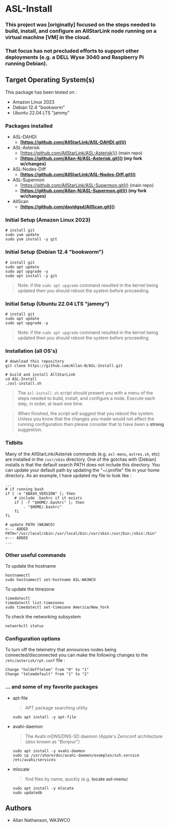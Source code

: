 # ASL-Install

### This project was [originally] focused on the steps needed to build, install, and configure an AllStarLink node running on a virtual machine [VM] in the cloud.

### That focus has not precluded efforts to support other deployments (e.g. a DELL Wyse 3040 and Raspberry Pi running Debian).

## Target Operating System(s)

This package has been tested on :

* Amazon Linux 2023
* Debian 12.4 "bookworm"
* Ubuntu 22.04 LTS "jammy"

### Packages installed

* 	ASL-DAHDI
	* **[https://github.com/AllStarLink/ASL-DAHDI.git]()**
*  ASL-Asterisk
	* [https://github.com/AllStarLink/ASL-Asterisk]() (main repo)
	* **[https://github.com/Allan-N/ASL-Asterisk.git]() (my fork w/changes)**
*  ASL-Nodes-Diff
	* **[https://github.com/AllStarLink/ASL-Nodes-Diff.git]()**
*	ASL-Supermon
	* [https://github.com/AllStarLink/ASL-Supermon.git]() (main repo)
	* **[https://github.com/Allan-N/ASL-Supermon.git]() (my fork w/changes)**
*	AllScan
	* **[https://github.com/davidgsd/AllScan.git]()**

### Initial Setup (Amazon Linux 2023)

```
# install git
sudo yum update
sudo yum install -y git
```

### Initial Setup (Debian 12.4 "bookworm")

```
# install git
sudo apt update
sudo apt upgrade -y
sudo apt install -y git
```

> Note: if the `sudo apt upgrade` command resulted in the kernel being updated then you should reboot the system before proceeding.

### Initial Setup (Ubuntu 22.04 LTS "jammy")

```
# install git
sudo apt update
sudo apt upgrade -y
```

> Note: if the `sudo apt upgrade` command resulted in the kernel being updated then you should reboot the system before proceeding.


### Installation (all OS's)
```
# download this repository
git clone https://github.com/Allan-N/ASL-Install.git

# build and install AllStarLink
cd ASL-Install
./asl-install.sh
```

> The `asl-install.sh` script should present you with a menu of the steps needed to build, install, and configure a node.  Execute each step, in order, at least one time.

> When finished, the script will suggest that you reboot the system.  Unless you know that the changes you made would not affect the running configuration then please consider that to have been a **strong** suggestion.

### Tidbits

Many of the AllStarLink/Asterisk commands (e.g. `asl-menu`, `astres.sh`, etc) are installed in the `/usr/sbin` directory.
One of the gotchas with [Debian] installs is that the default search PATH does not include this directory.
You can update your default path by updating the "~/.profile" file in your home directory. As an example, I have updated my file to look like :

```
...
# if running bash
if [ -n "$BASH_VERSION" ]; then
    # include .bashrc if it exists
    if [ -f "$HOME/.bashrc" ]; then
        . "$HOME/.bashrc"
    fi
fi

# update PATH (WA3WCO)                                               <--- ADDED
PATH="/usr/local/sbin:/usr/local/bin:/usr/sbin:/usr/bin:/sbin:/bin"  <--- ADDED
...
```

### Other useful commands

To update the hostname

```
hostnamectl
sudo hostnamectl set-hostname ASL-WA3WCO
```

To update the timezone

```
timedatectl
timedatectl list-timezones
sudo timedatectl set-timezone America/New_York
```

To check the networking subsystem

```
networkctl status
```

### Configuration options

To turn off the telemetry that announces nodes being connected/disconnected you can make the following changes to the `/etc/asterisk/rpt.conf` file :

```
Change "holdofftelem" from "0" to "1"
Change "telemdefault" from "1" to "2"
```

### ... and some of my favorite packages

* apt-file
	> APT package searching utility

	```
	sudo apt install -y apt-file
	```

* avahi-daemon
	> The Avahi mDNS/DNS-SD daemon (Apple's Zeroconf architecture (also known as "Bonjour")

	```
	sudo apt install -y avahi-daemon
	sudo cp /usr/share/doc/avahi-daemon/examples/ssh.service /etc/avahi/services
	```

* mlocate
	> find files by name, quickly (e.g. **locate asl-menu**)

	```
	sudo apt install -y mlocate
	sudo updatedb
	```

## Authors

* Allan Nathanson, WA3WCO




